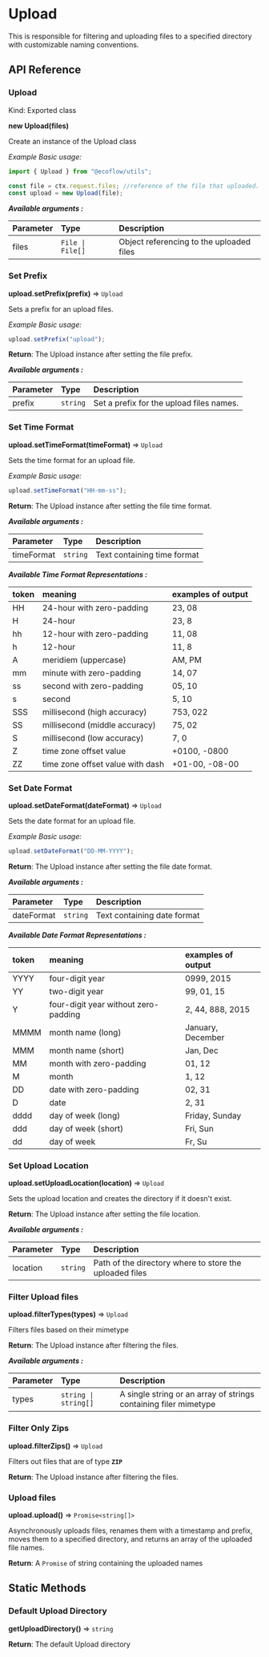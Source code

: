 # Upload

This is responsible for filtering and uploading files to a specified
directory with customizable naming conventions.

## API Reference

### Upload

Kind: Exported class

**new Upload(files)**

Create an instance of the Upload class

_Example Basic usage:_

```ts
import { Upload } from "@ecoflow/utils";

const file = ctx.request.files; //reference of the file that uploaded.
const upload = new Upload(file);
```

**_Available arguments :_**

| Parameter | Type             | Description                              |
| :-------- | :--------------- | :--------------------------------------- |
| files     | `File \| File[]` | Object referencing to the uploaded files |

### Set Prefix

**upload.setPrefix(prefix)** ⇒ `Upload`

Sets a prefix for an upload files.

_Example Basic usage:_

```ts
upload.setPrefix("upload");
```

**Return**: The Upload instance after setting the file prefix.

**_Available arguments :_**

| Parameter | Type     | Description                              |
| :-------- | :------- | :--------------------------------------- |
| prefix    | `string` | Set a prefix for the upload files names. |

### Set Time Format

**upload.setTimeFormat(timeFormat)** ⇒ `Upload`

Sets the time format for an upload file.

_Example Basic usage:_

```ts
upload.setTimeFormat("HH-mm-ss");
```

**Return**: The Upload instance after setting the file time format.

**_Available arguments :_**

| Parameter  | Type     | Description                 |
| :--------- | :------- | :-------------------------- |
| timeFormat | `string` | Text containing time format |

**_Available Time Format Representations :_**

| token | meaning                          | examples of output |
| :---- | :------------------------------- | :----------------- |
| HH    | 24-hour with zero-padding        | 23, 08             |
| H     | 24-hour                          | 23, 8              |
| hh    | 12-hour with zero-padding        | 11, 08             |
| h     | 12-hour                          | 11, 8              |
| A     | meridiem (uppercase)             | AM, PM             |
| mm    | minute with zero-padding         | 14, 07             |
| ss    | second with zero-padding         | 05, 10             |
| s     | second                           | 5, 10              |
| SSS   | millisecond (high accuracy)      | 753, 022           |
| SS    | millisecond (middle accuracy)    | 75, 02             |
| S     | millisecond (low accuracy)       | 7, 0               |
| Z     | time zone offset value           | +0100, -0800       |
| ZZ    | time zone offset value with dash | +01-00, -08-00     |

### Set Date Format

**upload.setDateFormat(dateFormat)** ⇒ `Upload`

Sets the date format for an upload file.

_Example Basic usage:_

```ts
upload.setDateFormat("DD-MM-YYYY");
```

**Return**: The Upload instance after setting the file date format.

**_Available arguments :_**

| Parameter  | Type     | Description                 |
| :--------- | :------- | :-------------------------- |
| dateFormat | `string` | Text containing date format |

**_Available Date Format Representations :_**

| token | meaning                              | examples of output |
| :---- | :----------------------------------- | :----------------- |
| YYYY  | four-digit year                      | 0999, 2015         |
| YY    | two-digit year                       | 99, 01, 15         |
| Y     | four-digit year without zero-padding | 2, 44, 888, 2015   |
| MMMM  | month name (long)                    | January, December  |
| MMM   | month name (short)                   | Jan, Dec           |
| MM    | month with zero-padding              | 01, 12             |
| M     | month                                | 1, 12              |
| DD    | date with zero-padding               | 02, 31             |
| D     | date                                 | 2, 31              |
| dddd  | day of week (long)                   | Friday, Sunday     |
| ddd   | day of week (short)                  | Fri, Sun           |
| dd    | day of week                          | Fr, Su             |

### Set Upload Location

**upload.setUploadLocation(location)** ⇒ `Upload`

Sets the upload location and creates the directory if it doesn't exist.

**Return**: The Upload instance after setting the file location.

**_Available arguments :_**

| Parameter | Type     | Description                                             |
| :-------- | :------- | :------------------------------------------------------ |
| location  | `string` | Path of the directory where to store the uploaded files |

### Filter Upload files

**upload.filterTypes(types)** ⇒ `Upload`

Filters files based on their mimetype

**Return**: The Upload instance after filtering the files.

**_Available arguments :_**

| Parameter | Type                 | Description                                                      |
| :-------- | :------------------- | :--------------------------------------------------------------- |
| types     | `string \| string[]` | A single string or an array of strings containing filer mimetype |

### Filter Only Zips

**upload.filterZips()** ⇒ `Upload`

Filters out files that are of type **`ZIP`**

**Return**: The Upload instance after filtering the files.

### Upload files

**upload.upload()** ⇒ `Promise<string[]>`

Asynchronously uploads files, renames them with a timestamp and prefix, moves them to a specified directory, and returns an array of the uploaded file names.

**Return**: A `Promise` of string containing the uploaded names

## Static Methods

### Default Upload Directory

**getUploadDirectory()** ⇒ `string`

**Return**: The default Upload directory
